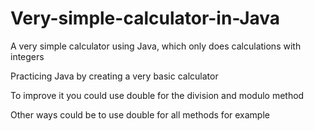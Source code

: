 # Very-simple-calculator-in-Java
A very simple calculator using Java, which only does calculations with integers

Practicing Java by creating a very basic calculator

To improve it you could use double for the division and modulo method

Other ways could be to use double for all methods for example
